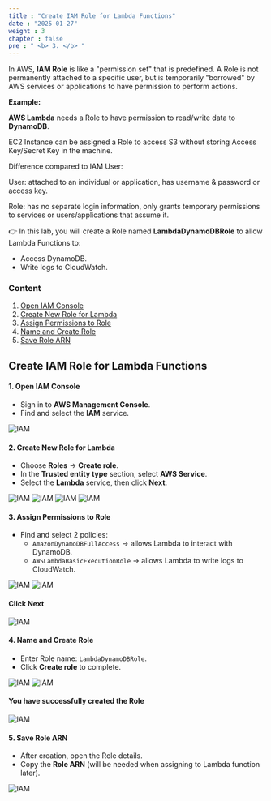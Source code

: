 ```yaml
---
title : "Create IAM Role for Lambda Functions"
date : "2025-01-27"
weight : 3
chapter : false
pre : " <b> 3. </b> "
---
```


In AWS, **IAM Role** is like a "permission set" that is predefined. A Role is not permanently attached to a specific user, but is temporarily "borrowed" by AWS services or applications to have permission to perform actions.

**Example:**

**AWS Lambda** needs a Role to have permission to read/write data to **DynamoDB**.

EC2 Instance can be assigned a Role to access S3 without storing Access Key/Secret Key in the machine.

Difference compared to IAM User:

User: attached to an individual or application, has username & password or access key.

Role: has no separate login information, only grants temporary permissions to services or users/applications that assume it.

👉 In this lab, you will create a Role named **LambdaDynamoDBRole** to allow Lambda Functions to:

- Access DynamoDB.
- Write logs to CloudWatch.

### Content

1. [Open IAM Console](#1-open-iam-console)
2. [Create New Role for Lambda](#2-create-new-role-for-lambda)
3. [Assign Permissions to Role](#3-assign-permissions-to-role)
4. [Name and Create Role](#4-name-and-create-role)
5. [Save Role ARN](#5-save-role-arn)

## Create IAM Role for Lambda Functions
#### 1. Open IAM Console

- Sign in to **AWS Management Console**.
- Find and select the **IAM** service.

![IAM](/images/3/1.png?featherlight=false&width=90pc)

#### 2. Create New Role for Lambda

- Choose **Roles** → **Create role**.
- In the **Trusted entity type** section, select **AWS Service**.
- Select the **Lambda** service, then click **Next**.

![IAM](/images/3/2.png?featherlight=false&width=90pc)
![IAM](/images/3/3.png?featherlight=false&width=90pc)
![IAM](/images/3/4.png?featherlight=false&width=90pc)
![IAM](/images/3/5.png?featherlight=false&width=90pc)

#### 3. Assign Permissions to Role

- Find and select 2 policies:
  - ```AmazonDynamoDBFullAccess``` → allows Lambda to interact with DynamoDB.
  - ```AWSLambdaBasicExecutionRole``` → allows Lambda to write logs to CloudWatch.

![IAM](/images/3/6.png?featherlight=false&width=90pc)
![IAM](/images/3/7.png?featherlight=false&width=90pc)

#### Click **Next**

![IAM](/images/3/8.png?featherlight=false&width=90pc)

#### 4. Name and Create Role

- Enter Role name: ```LambdaDynamoDBRole```.
- Click **Create role** to complete.

![IAM](/images/3/9.png?featherlight=false&width=90pc)
![IAM](/images/3/10.png?featherlight=false&width=90pc)

#### You have successfully created the **Role**

![IAM](/images/3/11.png?featherlight=false&width=90pc)

#### 5. Save Role ARN

- After creation, open the Role details.
- Copy the **Role ARN** (will be needed when assigning to Lambda function later).

![IAM](/images/3/12.png?featherlight=false&width=90pc)

